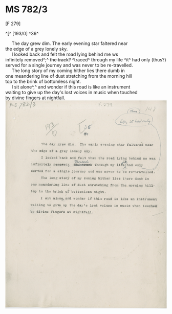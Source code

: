 # MS 782/3

[F 279]

^[^ [193/0] ^36^ 

&nbsp;&nbsp;&nbsp;&nbsp;&nbsp;The day grew dim. The early evening star faltered near \
the edge of a grey lonely sky. \
&nbsp;&nbsp;&nbsp;&nbsp;&nbsp;I looked back and felt the road lying behind me ws \
infinitely removed^;^ ~~the track?~~ ^traced^ through my life ^it^ had only (thus?) \
served for a single journey and was never to be re-travelled. \
&nbsp;&nbsp;&nbsp;&nbsp;&nbsp;The long story of my coming hither lies there dumb in \
one meandering line of dust stretching from the morning hill \
top to the brink of bottomless night. \
&nbsp;&nbsp;&nbsp;&nbsp;&nbsp;I sit alone^,^ and wonder if this road is like an instrument \
waiting to give up the day's lost voices in music when touched \
by divine fingers at nightfall. 
![p165](MS782_3-165.jpg)
